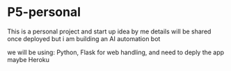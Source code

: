 # P5-personal

This is a personal project and start up idea by me
details will be shared once deployed but i am building an AI automation bot 

we will be using: Python, Flask for web handling, and need to deply the app maybe Heroku